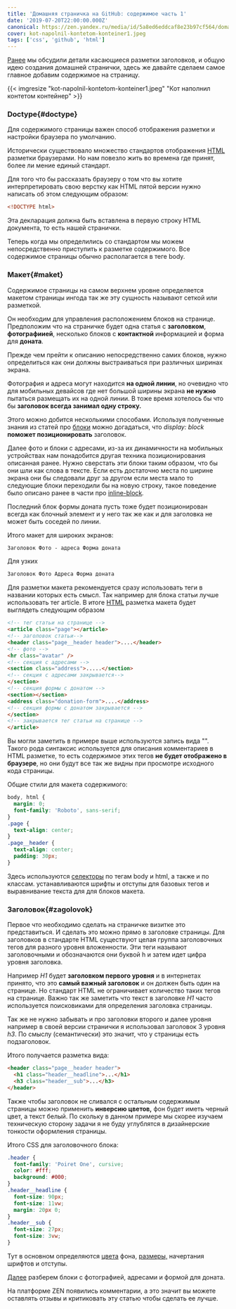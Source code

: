 ```yaml
---
title: 'Домашняя страничка на GitHub: содержимое часть 1'
date: '2019-07-20T22:00:00.000Z'
canonical: https://zen.yandex.ru/media/id/5a8ed6eddcaf8e23b97cf564/domashniaia-stranichka-na-github-soderjimoe-chast-1-5d09d06205ad9900af505170
cover: kot-napolnil-kontetom-konteiner1.jpeg
tags: ['css', 'github', 'html']
---
```

 [Ранее](/blog/domashnyaya-stranichka-na-github-zagolovki) мы обсудили детали касающиеся разметки заголовков, и общую идею создания домашней странички, здесь же давайте сделаем самое главное добавим содержимое на страницу.

<!--more-->
{{< imgresize "kot-napolnil-kontetom-konteiner1.jpeg" "Кот наполнил контетом контейнер" >}} 

### Doctype{#doctype} 

Для содержимого страницы важен способ отображения разметки и настройки браузера по умолчанию.

Исторически существовало множество стандартов отображения [HTML](/blog/osnovi-html) разметки браузерами. Но нам повезло жить во времена где принят, более ли мение единый стандарт.

Для того что бы рассказать браузеру о том что вы хотите интерпретировать свою верстку как HTML пятой версии нужно написать об этом следующим образом:

```html
<!DOCTYPE html>
``` 

Эта декларация должна быть вставлена в первую строку HTML документа, то есть нашей странички.

Теперь когда мы определились со стандартом мы можем непосредственно приступить к разметке содержимого. Все содержимое страницы обычно располагается в теге body.

### Макет{#maket} 

Содержимое страницы на самом верхнем уровне определяется макетом страницы ингода так же эту сущность называют сеткой или разметкой.

Он необходим для управления расположением блоков на странице. Предположим что на страничке будет одна статья с **заголовком**, **фотографиией**, несколько блоков с **контактной** информацией и форма для **доната**.

Прежде чем прейти к описанию непосредственно самих блоков, нужно определиться как они должны выстраиваться при различных ширинах экрана.

Фотография и адреса могут находится **на одной линии**, но очевидно что для мобильных девайсов где нет большой ширины экрана **не нужно** пытаться размещать их на одной линии. В тоже время хотелось бы что бы **заголовок всегда занимал одну строку.**

Этого можно добится несколькими способами. Используя полученные знания из статей про [блоки](/blog/css-bloki-blochnie-elementi) можно догадаться, что *display: block* **поможет позиционировать** заголовок.

Далее фото и блоки с адресами, из-за их динамичности на мобильных устройствах нам понадобится другая техника позиционирования описанная ранее. Нужно сверстать эти блоки таким образом, что бы они шли как слова в тексте. Если есть достаточно места по ширине экрана они бы следовали друг за другом если места мало то следующие блоки переходили бы на новую строку, такое поведение было описано ранее в части про [inline-block](/blog/css-bloki-inline-block)*.*

Последний блок формы доната пусть тоже будет позиционирован всегда как блочный элемент и у него так же как и для заголовка не может быть соседей по линии.

Итого макет для широких экранов:

```html
Заголовок Фото - адреса Форма доната
``` 

Для узких

```html
Заголовок Фото Адреса Форма доната
``` 

Для разметки макета рекомендуется сразу использовать теги в названии которых есть смысл. Так например для блока статьи лучше использовать тег article. В итоге [HTML](/blog/osnovi-html) разметка макета будет выглядеть следующим образом

```html
<!-- тег статьи на странице -->
<article class="page"></article>
<!-- заголовок статьи-->
<header class="page__header header">....</header>
<!-- фото -->
<hr class="avatar" />
<!-- секция с адресами -->
<section class="address">.....</section>
<!-- секция с адресами закрывается-->
</section>
<!-- секция формы с донатом -->
<section></section>
<address class="donation-form">....</address>
<!-- секция формы с донатом закрывается -->
</section>
<!-- закрывается тег статьи на странице -->
</article>
``` 

Вы могли заметить в примере выше используются запись вида "<!-- .. -->". Такого рода синтаксис используется для описания комментариев в HTML разметке, то есть содержимое этих тегов **не будет отображено в браузере**, но они будут все так же видны при просмотре исходного кода страницы.

Общие стили для макета содержимого:

```css
body, html {
  margin: 0;
  font-family: 'Roboto', sans-serif; 
}
.page { 
  text-align: center; 
} 
.page__header {
  text-align: center;
  padding: 30px; 
}
``` 

Здесь используются [селекторы](/blog/osnovi-sss-selektori) по тегам body и html, а также и по классам. устанавливаются шрифты и отступы для базовых тегов и выравнивание текста для для блоков макета.

### Заголовок{#zagolovok} 

Первое что необходимо сделать на страничке визитке это представиться. И сделать это можно прямо в заголовке страницы. Для заголовков в стандарте HTML существуют целая группа заголовочных тегов для разного уровня вложенности. Эти теги называют заголовочными и обозначаются они буквой h и затем идет цифра уровня заголовка.

Например *H1* будет **заголовком первого уровня** и в интернетах принято, что это **самый важный заголовок** и он должен быть один на странице. Но стандарт HTML не ограничивает количество таких тегов на странице. Важно так же заметить что текст в заголовке *H1* часто используется поисковиками для определения заголовка страницы.

Так же не нужно забывать и про заголовки второго и далее уровня например в своей версии странички я использовал заголовок 3 уровня *h3*. По смыслу (семантически) это значит, что у страницы есть подзаголовок.

Итого получается разметка вида:

```html
<header class="page__header header">
  <h1 class="header__headline">...</h1>
  <h3 class="header__sub">...</h3>
</header>
``` 

Также чтобы заголовок не сливался с остальным содержимым страницы можно применить **инверсию цветов,** фон будет иметь черный цвет, а текст белый. По скольку в данном примере мы скорее изучаем техническую сторону задачи я не буду углублятся в дизайнерские тонкости оформления страницы.

Итого CSS для заголовочного блока:

```css
.header {
  font-family: 'Poiret One', cursive;
  color: #fff;
  background: #000; 
}
.header__headline {
  font-size: 90px;
  font-size: 11vw;
  margin: 20px 0; 
}
.header__sub { 
  font-size: 27px; 
  font-size: 3vw; 
}
``` 

Тут в основном определяются [цвета](/blog/osnovi-css-tsveta) фона, [размеры,](/blog/osnovi-css-razmeri) начертания шрифтов и отступы.

 [Далее](/blog/domashnyaya-stranichka-naithub-soderzhimoe-chast-2) разберем блоки с фотографией, адресами и формой для доната.

На платформе ZEN появились комментарии, а это значит вы можете оставлять отзывы и критиковать эту статью чтобы сделать ее лучше.

